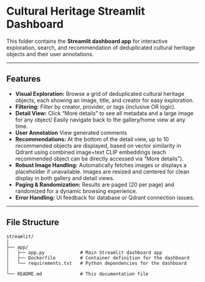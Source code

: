 # Cultural Heritage Streamlit Dashboard

This folder contains the **Streamlit dashboard app** for interactive exploration, search, and recommendation of deduplicated cultural heritage objects and their user annotations.

---

## Features

- **Visual Exploration:** Browse a grid of deduplicated cultural heritage objects, each showing an image, title, and creator for easy exploration.
- **Filtering:** Filter by creator, provider, or tags (inclusive OR logic).
- **Detail View:** Click “More details” to see all metadata and a large image for any object/ Easily navigate back to the gallery/home view at any time.
- **User Annotation** View generated comments
- **Recommendations:** At the bottom of the detail view, up to 10 recommended objects are displayed, based on vector similarity in Qdrant using combined image+text CLIP embeddings (each recommended object can be directly accessed via “More details”).
- **Robust Image Handling:** Automatically fetches images or displays a placeholder if unavailable. Images are resized and centered for clean display in both gallery and detail views.
- **Paging & Randomization:** Results are paged (20 per page) and randomized for a dynamic browsing experience.
- **Error Handling:** UI feedback for database or Qdrant connection issues.

---

## File Structure

```text
streamlit/
│
├── app/
│   ├── app.py             # Main Streamlit dashboard app
│   ├── Dockerfile         # Container definition for the dashboard
│   └── requirements.txt   # Python dependencies for the dashboard
│
└── README.md              # This documentation file
